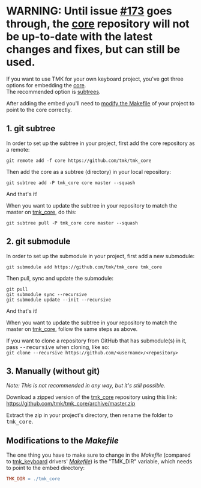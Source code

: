 # WARNING: Until issue [#173](https://github.com/tmk/tmk_keyboard/issues/173) goes through, the [core][1] repository will not be up-to-date with the latest changes and fixes, but can still be used.

If you want to use TMK for your own keyboard project, you've got three options for embedding the [core][1].  
The recommended option is [subtrees](#1-git-subtree).

After adding the embed you'll need to [modify the Makefile](#modifications-to-the-makefile) of your project to point to the core correctly.

## 1. git subtree

In order to set up the subtree in your project, first add the core repository as a remote:  
```
git remote add -f core https://github.com/tmk/tmk_core
```

Then add the core as a subtree (directory) in your local repository:  
```
git subtree add -P tmk_core core master --squash
```

And that's it!

When you want to update the subtree in your repository to match the master on [tmk_core][1], do this:  
```
git subtree pull -P tmk_core core master --squash
```

## 2. git submodule

In order to set up the submodule in your project, first add a new submodule:  
```
git submodule add https://github.com/tmk/tmk_core tmk_core
```

Then pull, sync and update the submodule:  
```
git pull
git submodule sync --recursive
git submodule update --init --recursive
```

And that's it!

When you want to update the subtree in your repository to match the master on [tmk_core][1], follow the same steps as above.

If you want to clone a repository from GitHub that has submodule(s) in it, pass <kbd>--recursive</kbd> when cloning, like so:  
`git clone --recursive https://github.com/<username>/<repository>`

## 3. Manually (without git)

*Note: This is not recommended in any way, but it's still possible.*

Download a zipped version of the [tmk_core][1] repository using this link:  
<https://github.com/tmk/tmk_core/archive/master.zip>

Extract the zip in your project's directory, then rename the folder to <kbd>tmk_core</kbd>.

## Modifications to the *Makefile*

The one thing you have to make sure to change in the *Makefile* (compared to [tmk_keyboard](https://github.com/tmk/tmk_keyboard) drivers' *[Makefile](https://github.com/tmk/tmk_keyboard/blob/master/keyboard/gh60/Makefile#L45)*) is the "TMK_DIR" variable, which needs to point to the embed directory:  
```Makefile
TMK_DIR = ./tmk_core
```

[1]: https://github.com/tmk/tmk_core